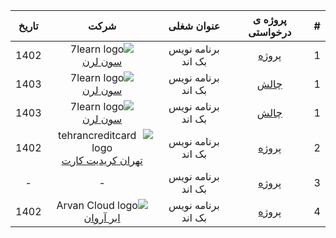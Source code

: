 <div dir="rtl">

| # | پروژه ی درخواستی |     عنوان شغلی     |                                 شرکت                                 | تاریخ | 
|:-:|:----------------:|:------------------:|:--------------------------------------------------------------------:|:-----:|
| 1 |   [پروژه][p1]    | برنامه نویس بک اند |               ![7learn logo]  <br/> [سون لرن][7learn]                | 1402  |
| 1 |    [چالش][c1]    | برنامه نویس بک اند |               ![7learn logo]  <br/> [سون لرن][7learn]                | 1403  |
| 1 |    [چالش][c2]    | برنامه نویس بک اند |               ![7learn logo]  <br/> [سون لرن][7learn]                | 1403  |
| 2 |   [پروژه][p2]    | برنامه نویس بک اند | ![tehrancreditcard logo] <br/> [تهران کریدیت کارت][tehrancreditcard] | 1402  |
| 3 |   [پروژه][p3]    | برنامه نویس بک اند |                                  -                                   |   -   |
| 4 |   [پروژه][p4]    | برنامه نویس بک اند |          ![Arvan Cloud logo] <br/> [ابر آروان][Arvan Cloud]          | 1402  |

[p1]:https://github.com/laravel98developer/laravel-hiring-projects/tree/master/Projects/7learn/p1
[p2]:https://github.com/laravel98developer/laravel-hiring-projects/assets/157349083/820499bc-d100-4ad3-a386-638d2409a616
[p3]:https://github.com/laravel98developer/laravel-hiring-projects/tree/master/Interview%20Challenges/Private%20Companies/C1
[p4]:https://github.com/laravel98developer/laravel-hiring-projects/tree/master/Projects/Abrarvan/p1

[c1]:https://github.com/laravel98developer/laravel-hiring-projects/blob/master/Interview%20Challenges/7learn/1.md
[c2]:https://github.com/laravel98developer/laravel-hiring-projects/blob/master/Interview%20Challenges/7learn/2.md

[7learn]: https://7learn.com
[tehrancreditcard]:https://tehrancreditcard.com
[Arvan Cloud]:https://www.arvancloud.ir/fa

[7learn logo]: https://7learn.com/assets/img/icons/logo.svg
[tehrancreditcard logo]:https://tehrancreditcard.com/wp-content/uploads/2021/04/پرداخت-آنلاین-ارزی.png
[Arvan Cloud logo]:https://www.arvancloud.ir/images/v6/svg/logo-header-desktop-v6.svg

</div>
